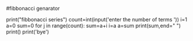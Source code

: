 #fibbonacci genarator

print("fibbonacci series")
count=int(input('enter the number of terms '))
i=1
a=0
sum=0
for j in range(count):
    sum=a+i
    i=a
    a=sum
    print(sum,end="   ")
print()
print('bye')
